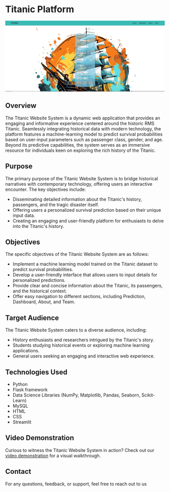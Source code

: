 # Titanic Platform
<img src="/static/photos/titanic.jpg" alt="Description of the image">

## Overview

The Titanic Website System is a dynamic web application that provides an engaging and informative experience centered around the historic RMS Titanic. Seamlessly integrating historical data with modern technology, the platform features a machine-learning model to predict survival probabilities based on user-input parameters such as passenger class, gender, and age. Beyond its predictive capabilities, the system serves as an immersive resource for individuals keen on exploring the rich history of the Titanic.

## Purpose

The primary purpose of the Titanic Website System is to bridge historical narratives with contemporary technology, offering users an interactive encounter. The key objectives include:

- Disseminating detailed information about the Titanic's history, passengers, and the tragic disaster itself.
- Offering users a personalized survival prediction based on their unique input data.
- Creating an engaging and user-friendly platform for enthusiasts to delve into the Titanic's history.

## Objectives

The specific objectives of the Titanic Website System are as follows:

- Implement a machine learning model trained on the Titanic dataset to predict survival probabilities.
- Develop a user-friendly interface that allows users to input details for personalized predictions.
- Provide clear and concise information about the Titanic, its passengers, and the historical context.
- Offer easy navigation to different sections, including Prediction, Dashboard, About, and Team.

## Target Audience

The Titanic Website System caters to a diverse audience, including:

- History enthusiasts and researchers intrigued by the Titanic's story.
- Students studying historical events or exploring machine learning applications.
- General users seeking an engaging and interactive web experience.


## Technologies Used

- Python
- Flask framework
- Data Science Libraries (NumPy, Matplotlib, Pandas, Seaborn, Scikit-Learn)
- MySQL
- HTML
- CSS
- Streamlit


## Video Demonstration

Curious to witness the Titanic Website System in action? Check out our [video demonstration](https://drive.google.com/file/d/1oorW0E9lt_XEloS3UkqwF4ty5tKV6tTU/view?usp=sharing) for a visual walkthrough.

## Contact

For any questions, feedback, or support, feel free to reach out to us 
